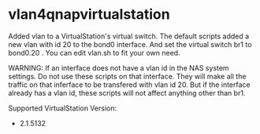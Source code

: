 # vlan4qnapvirtualstation

Added vlan to a VirtualStation's virtual switch.
The default scripts added a new vlan with id 20 to the bond0 interface. And set the virtual switch br1 to bond0.20 . You can edit vlan.sh to fit your own need.

WARNING: If an interface does not have a vlan id in the NAS system settings. Do not use these scripts on that interface. They will make all the traffic on that inferface to be transfered with vlan id 20. But if the interface already has a vlan id, these scripts will not affect anything other than br1.

Supported VirtualStation Version:
 * 2.1.5132